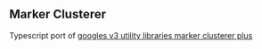 ## Marker Clusterer

Typescript port of [googles v3 utility libraries marker clusterer plus](https://github.com/googlemaps/v3-utility-library/tree/master/markerclustererplus)